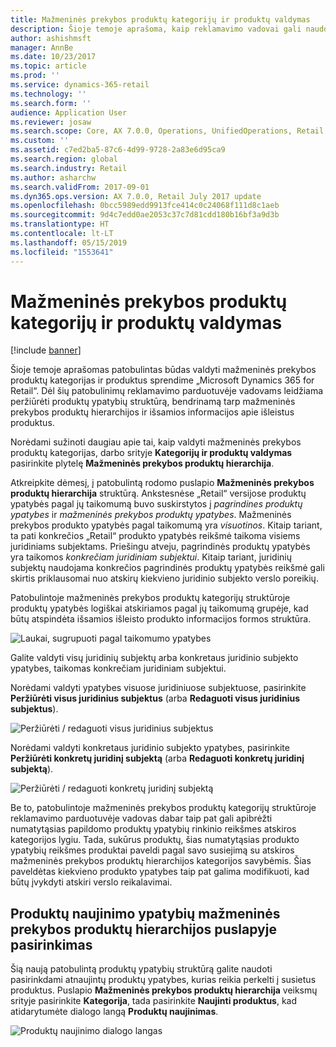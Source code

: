 ```yaml
---
title: Mažmeninės prekybos produktų kategorijų ir produktų valdymas
description: Šioje temoje aprašoma, kaip reklamavimo vadovai gali naudoti mažmeninės prekybos produktų kategorijas ryšiams tarp mažmeninės prekybos produktų hierarchijos ir išsamios informacijos apie išleistus produktus valdyti.
author: ashishmsft
manager: AnnBe
ms.date: 10/23/2017
ms.topic: article
ms.prod: ''
ms.service: dynamics-365-retail
ms.technology: ''
ms.search.form: ''
audience: Application User
ms.reviewer: josaw
ms.search.scope: Core, AX 7.0.0, Operations, UnifiedOperations, Retail
ms.custom: ''
ms.assetid: c7ed2ba5-87c6-4d99-9728-2a83e6d95ca9
ms.search.region: global
ms.search.industry: Retail
ms.author: asharchw
ms.search.validFrom: 2017-09-01
ms.dyn365.ops.version: AX 7.0.0, Retail July 2017 update
ms.openlocfilehash: 0bcc5989edd9913fce414c0c24068f111d8c1aeb
ms.sourcegitcommit: 9d4c7edd0ae2053c37c7d81cdd180b16bf3a9d3b
ms.translationtype: HT
ms.contentlocale: lt-LT
ms.lasthandoff: 05/15/2019
ms.locfileid: "1553641"
---
```

# <a name="manage-retail-product-categories-and-products"></a>Mažmeninės prekybos produktų kategorijų ir produktų valdymas

[!include [banner](./includes/banner.md)]

Šioje temoje aprašomas patobulintas būdas valdyti mažmeninės prekybos produktų kategorijas ir produktus sprendime „Microsoft Dynamics 365 for Retail“. Dėl šių patobulinimų reklamavimo parduotuvėje vadovams leidžiama peržiūrėti produktų ypatybių struktūrą, bendrinamą tarp mažmeninės prekybos produktų hierarchijos ir išsamios informacijos apie išleistus produktus.

Norėdami sužinoti daugiau apie tai, kaip valdyti mažmeninės prekybos produktų kategorijas, darbo srityje **Kategorijų ir produktų valdymas** pasirinkite plytelę **Mažmeninės prekybos produktų hierarchija**.

Atkreipkite dėmesį, į patobulintą rodomo puslapio **Mažmeninės prekybos produktų hierarchija** struktūrą. Ankstesnėse „Retail“ versijose produktų ypatybės pagal jų taikomumą buvo suskirstytos į *pagrindines produktų ypatybes* ir *mažmeninės prekybos produktų ypatybes*. Mažmeninės prekybos produkto ypatybės pagal taikomumą yra *visuotinos*. Kitaip tariant, ta pati konkrečios „Retail“ produkto ypatybės reikšmė taikoma visiems juridiniams subjektams. Priešingu atveju, pagrindinės produktų ypatybės yra taikomos *konkrečiam juridiniam subjektui*. Kitaip tariant, juridinių subjektų naudojama konkrečios pagrindinės produktų ypatybės reikšmė gali skirtis priklausomai nuo atskirų kiekvieno juridinio subjekto verslo poreikių.

Patobulintoje mažmeninės prekybos produktų kategorijų struktūroje produktų ypatybės logiškai atskiriamos pagal jų taikomumą grupėje, kad būtų atspindėta išsamios išleisto produkto informacijos formos struktūra.

![Laukai, sugrupuoti pagal taikomumo ypatybes](media/NoticeGroupingOfFieldsBasedOnTheirScope.PNG)

Galite valdyti visų juridinių subjektų arba konkretaus juridinio subjekto ypatybes, taikomas konkrečiam juridiniam subjektui.

Norėdami valdyti ypatybes visuose juridiniuose subjektuose, pasirinkite **Peržiūrėti visus juridinius subjektus** (arba **Redaguoti visus juridinius subjektus**).

![Peržiūrėti / redaguoti visus juridinius subjektus](media/ToggleBackToEditForSpecificLegalEntity.PNG)

Norėdami valdyti konkretaus juridinio subjekto ypatybes, pasirinkite **Peržiūrėti konkretų juridinį subjektą** (arba **Redaguoti konkretų juridinį subjektą**).

![Peržiūrėti / redaguoti konkretų juridinį subjektą](media/ToggleToEditForAllLegalEntities.PNG)

Be to, patobulintoje mažmeninės prekybos produktų kategorijų struktūroje reklamavimo parduotuvėje vadovas dabar taip pat gali apibrėžti numatytąsias papildomo produktų ypatybių rinkinio reikšmes atskiros kategorijos lygiu. Tada, sukūrus produktų, šias numatytąsias produkto ypatybių reikšmes produktai paveldi pagal savo susiejimą su atskiros mažmeninės prekybos produktų hierarchijos kategorijos savybėmis. Šias paveldėtas kiekvieno produkto ypatybes taip pat galima modifikuoti, kad būtų įvykdyti atskiri verslo reikalavimai.

## <a name="selecting-properties-to-update-products-on-the-retail-product-hierarchy-page"></a>Produktų naujinimo ypatybių mažmeninės prekybos produktų hierarchijos puslapyje pasirinkimas

Šią naują patobulintą produktų ypatybių struktūrą galite naudoti pasirinkdami atnaujintų produktų ypatybes, kurias reikia perkelti į susietus produktus. Puslapio **Mažmeninės prekybos produktų hierarchija** veiksmų srityje pasirinkite **Kategorija**, tada pasirinkite **Naujinti produktus**, kad atidarytumėte dialogo langą **Produktų naujinimas**.

![Produktų naujinimo dialogo langas](media/NewUpdateProductsEnhancedView.PNG)
